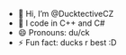 - 👋 Hi, I’m @DucktectiveCZ
- 👀 I code in C++ and C#
- 😄 Pronouns: du/ck
- ⚡ Fun fact: ducks r best :D

<!---
DucktectiveCZ/DucktectiveCZ is a ✨ special ✨ repository because its `README.md` (this file) appears on your GitHub profile.
You can click the Preview link to take a look at your changes.
--->
